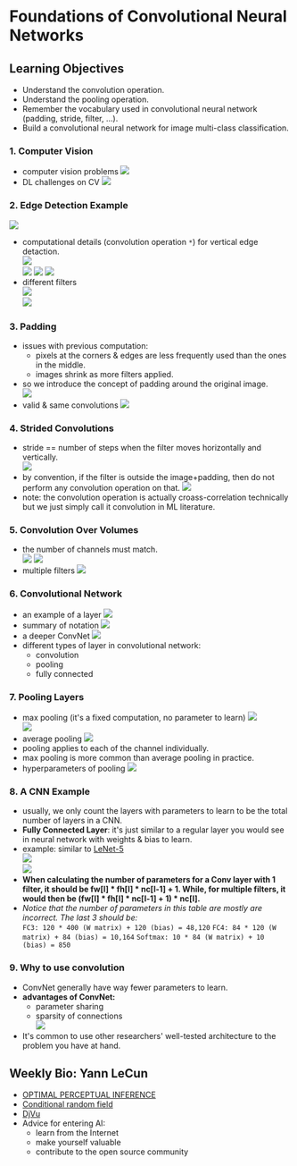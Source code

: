# Foundations of Convolutional Neural Networks

## Learning Objectives 
* Understand the convolution operation. 
* Understand the pooling operation. 
* Remember the vocabulary used in convolutional neural network (padding, stride, filter, ...). 
* Build a convolutional neural network for image multi-class classification. 

### 1. Computer Vision 
* computer vision problems 
![](./img/wk01_cv_problems.png) 
* DL challenges on CV
![](./img/wk01_cv_challenge.png)

### 2. Edge Detection Example  
![](./img/wk01_edge_problem.png)  

* computational details (convolution operation `*`) for vertical edge detaction.    
![](./img/wk01_vertical_edge.png)   
![](./img/wk01_vertical_edge2.png) 
![](./img/wk01_vertical_edge3.png)
![](./img/wk01_vertical_edge4.png)  
* different filters  
![](./img/wk01_filters.png)  
![](./img/wk01_filters1.png)  

### 3. Padding 
* issues with previous computation: 
	* pixels at the corners & edges are less frequently used than the ones in the middle. 
	* images shrink as more filters applied. 
* so we introduce the concept of padding around the original image.  
![](./img/wk01_padding.png) 
* valid & same convolutions 
![](./img/wk01_padding2.png) 

### 4. Strided Convolutions
* stride == number of steps when the filter moves horizontally and vertically.  
![](./img/wk01_stride.png) 
* by convention, if the filter is outside the image+padding, then do not perform any convolution operation on that. 
![](./img/wk01_stride2.png)
* note: the convolution operation is actually croass-correlation technically but we just simply call it convolution in ML literature. 

### 5. Convolution Over Volumes 
* the number of channels must match.  
![](./img/wk01_volume.png) 
![](./img/wk01_volume2.png)  
* multiple filters 
![](./img/wk01_volume3.png)

### 6. Convolutional Network 
* an example of a layer
![](./img/wk01_a_layer.png) 
* summary of notation
![](./img/wk01_cnn_notation.png) 
* a deeper ConvNet
![](./img/wk01_conv_net.png) 
* different types of layer in convolutional network:
	* convolution
	* pooling
	* fully connected 

### 7. Pooling Layers
* max pooling (it's a fixed computation, no parameter to learn)
![](./img/wk01_max_pooling.png)  
![](./img/wk01_max_pooling2.png)  
* average pooling 
![](./img/wk01_avg_pooling.png)  
* pooling applies to each of the channel individually. 
* max pooling is more common than average pooling in practice. 
* hyperparameters of pooling
![](./img/wk01_pooling_hyperparam.png)  

### 8. A CNN Example 
* usually, we only  count the layers with parameters to learn to be the total number of layers in a CNN. 
* __Fully Connected Layer__: it's just similar to a regular layer you would see in neural network with weights & bias to learn. 
* example: similar to [LeNet-5](http://yann.lecun.com/exdb/lenet/)  
![](./img/wk01_lenet5_eg.png)  
![](./img/wk01_lenet5_eg2.png)  
* __When calculating the number of parameters for a Conv layer with 1 filter, it should be fw[l] * fh[l] * nc[l-1] + 1. While, for multiple filters, it would then be (fw[l] * fh[l] * nc[l-1] + 1) * nc[l].__   
* _Notice that the number of parameters in this table are mostly are incorrect. The last 3 should be:_  
`FC3: 120 * 400 (W matrix) + 120 (bias) = 48,120`
`FC4: 84 * 120 (W matrix) + 84 (bias) = 10,164` 
`Softmax: 10 * 84 (W matrix) + 10 (bias) = 850`

### 9. Why to use convolution
* ConvNet generally have way fewer parameters to learn. 
* __advantages of ConvNet:__
	* parameter sharing  
	* sparsity of connections  
![](./img/wk01_adv_cnn.png)  
* It's common to use other researchers' well-tested architecture to the problem you have at hand. 

## Weekly Bio: Yann LeCun
* [OPTIMAL PERCEPTUAL INFERENCE](https://papers.cnl.salk.edu/PDFs/Optimal%20Perceptual%20Inference%201983-646.pdf)
* [Conditional random field](https://en.wikipedia.org/wiki/Conditional_random_field) 
* [DjVu](https://en.wikipedia.org/wiki/DjVu)
* Advice for entering AI: 
	* learn from the Internet 
	* make yourself valuable
	* contribute to the open source community 
